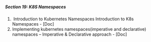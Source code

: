 
##### Section 19: K8S Namespaces
1.  Introduction to Kubernetes Namespaces
		Introduction to K8s Namespaces - [Doc]
2. Implementing kubernetes namespaces(imperative and declarative)
		namespaces – Imperative & Declarative approach - [Doc]